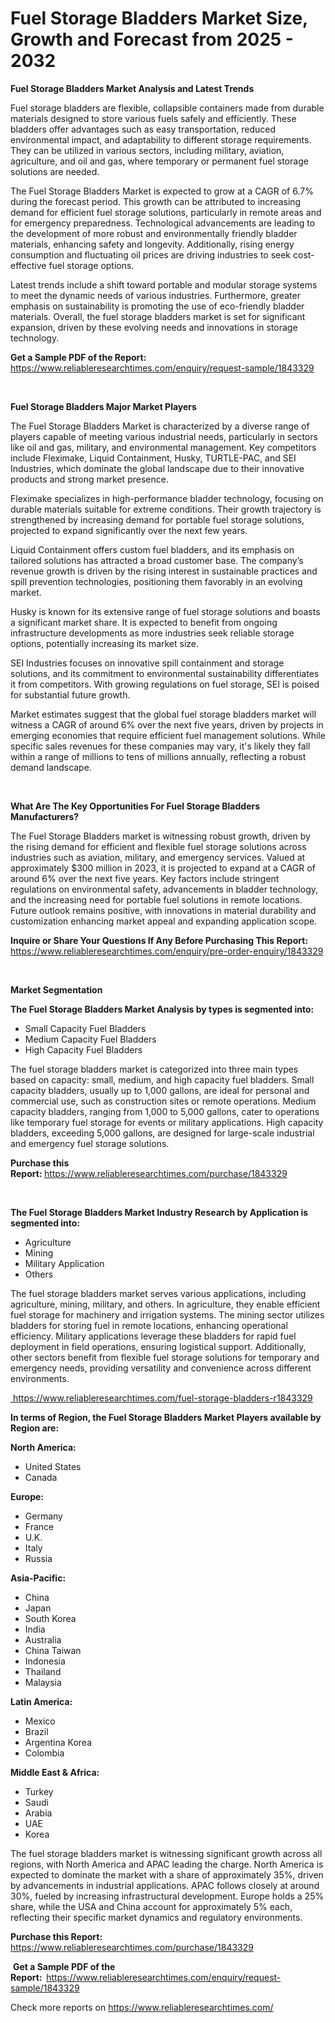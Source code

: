 <p><h1>Fuel Storage Bladders Market Size, Growth and Forecast from 2025 - 2032</h1></p><p><strong>Fuel Storage Bladders Market Analysis and Latest Trends</strong></p>
<p><p>Fuel storage bladders are flexible, collapsible containers made from durable materials designed to store various fuels safely and efficiently. These bladders offer advantages such as easy transportation, reduced environmental impact, and adaptability to different storage requirements. They can be utilized in various sectors, including military, aviation, agriculture, and oil and gas, where temporary or permanent fuel storage solutions are needed.</p><p>The Fuel Storage Bladders Market is expected to grow at a CAGR of 6.7% during the forecast period. This growth can be attributed to increasing demand for efficient fuel storage solutions, particularly in remote areas and for emergency preparedness. Technological advancements are leading to the development of more robust and environmentally friendly bladder materials, enhancing safety and longevity. Additionally, rising energy consumption and fluctuating oil prices are driving industries to seek cost-effective fuel storage options. </p><p>Latest trends include a shift toward portable and modular storage systems to meet the dynamic needs of various industries. Furthermore, greater emphasis on sustainability is promoting the use of eco-friendly bladder materials. Overall, the fuel storage bladders market is set for significant expansion, driven by these evolving needs and innovations in storage technology.</p></p>
<p><strong>Get a Sample PDF of the Report:&nbsp;</strong> <a href="https://www.reliableresearchtimes.com/enquiry/request-sample/1843329?utm_campaign=3067&utm_medium=2&utm_source=Github&utm_content=ia&utm_term=07042025&utm_id=fuel-storage-bladders">https://www.reliableresearchtimes.com/enquiry/request-sample/1843329</a></p>
<p>&nbsp;</p>
<p><strong>Fuel Storage Bladders Major Market Players</strong></p>
<p><p>The Fuel Storage Bladders Market is characterized by a diverse range of players capable of meeting various industrial needs, particularly in sectors like oil and gas, military, and environmental management. Key competitors include Fleximake, Liquid Containment, Husky, TURTLE-PAC, and SEI Industries, which dominate the global landscape due to their innovative products and strong market presence.</p><p>Fleximake specializes in high-performance bladder technology, focusing on durable materials suitable for extreme conditions. Their growth trajectory is strengthened by increasing demand for portable fuel storage solutions, projected to expand significantly over the next few years.</p><p>Liquid Containment offers custom fuel bladders, and its emphasis on tailored solutions has attracted a broad customer base. The company’s revenue growth is driven by the rising interest in sustainable practices and spill prevention technologies, positioning them favorably in an evolving market.</p><p>Husky is known for its extensive range of fuel storage solutions and boasts a significant market share. It is expected to benefit from ongoing infrastructure developments as more industries seek reliable storage options, potentially increasing its market size.</p><p>SEI Industries focuses on innovative spill containment and storage solutions, and its commitment to environmental sustainability differentiates it from competitors. With growing regulations on fuel storage, SEI is poised for substantial future growth.</p><p>Market estimates suggest that the global fuel storage bladders market will witness a CAGR of around 6% over the next five years, driven by projects in emerging economies that require efficient fuel management solutions. While specific sales revenues for these companies may vary, it's likely they fall within a range of millions to tens of millions annually, reflecting a robust demand landscape.</p></p>
<p>&nbsp;</p>
<p><strong>What Are The Key Opportunities For Fuel Storage Bladders Manufacturers?</strong></p>
<p><p>The Fuel Storage Bladders market is witnessing robust growth, driven by the rising demand for efficient and flexible fuel storage solutions across industries such as aviation, military, and emergency services. Valued at approximately $300 million in 2023, it is projected to expand at a CAGR of around 6% over the next five years. Key factors include stringent regulations on environmental safety, advancements in bladder technology, and the increasing need for portable fuel solutions in remote locations. Future outlook remains positive, with innovations in material durability and customization enhancing market appeal and expanding application scope.</p></p>
<p><strong>Inquire or Share Your Questions If Any Before Purchasing This Report:</strong> <a href="https://www.reliableresearchtimes.com/enquiry/pre-order-enquiry/1843329?utm_campaign=3067&utm_medium=2&utm_source=Github&utm_content=ia&utm_term=07042025&utm_id=fuel-storage-bladders">https://www.reliableresearchtimes.com/enquiry/pre-order-enquiry/1843329</a></p>
<p>&nbsp;</p>
<p><strong>Market Segmentation</strong></p>
<p><strong>The Fuel Storage Bladders Market Analysis by types is segmented into:</strong></p>
<p><ul><li>Small Capacity Fuel Bladders</li><li>Medium Capacity Fuel Bladders</li><li>High Capacity Fuel Bladders</li></ul></p>
<p><p>The fuel storage bladders market is categorized into three main types based on capacity: small, medium, and high capacity fuel bladders. Small capacity bladders, usually up to 1,000 gallons, are ideal for personal and commercial use, such as construction sites or remote operations. Medium capacity bladders, ranging from 1,000 to 5,000 gallons, cater to operations like temporary fuel storage for events or military applications. High capacity bladders, exceeding 5,000 gallons, are designed for large-scale industrial and emergency fuel storage solutions.</p></p>
<p><strong>Purchase this Report:&nbsp;</strong><a href="https://www.reliableresearchtimes.com/purchase/1843329?utm_campaign=3067&utm_medium=2&utm_source=Github&utm_content=ia&utm_term=07042025&utm_id=fuel-storage-bladders">https://www.reliableresearchtimes.com/purchase/1843329</a></p>
<p>&nbsp;</p>
<p><strong>The Fuel Storage Bladders Market Industry Research by Application is segmented into:</strong></p>
<p><ul><li>Agriculture</li><li>Mining</li><li>Military Application</li><li>Others</li></ul></p>
<p><p>The fuel storage bladders market serves various applications, including agriculture, mining, military, and others. In agriculture, they enable efficient fuel storage for machinery and irrigation systems. The mining sector utilizes bladders for storing fuel in remote locations, enhancing operational efficiency. Military applications leverage these bladders for rapid fuel deployment in field operations, ensuring logistical support. Additionally, other sectors benefit from flexible fuel storage solutions for temporary and emergency needs, providing versatility and convenience across different environments.</p></p>
<p><a href="https://www.reliableresearchtimes.com/fuel-storage-bladders-r1843329?utm_campaign=3067&utm_medium=2&utm_source=Github&utm_content=ia&utm_term=07042025&utm_id=fuel-storage-bladders">&nbsp;https://www.reliableresearchtimes.com/fuel-storage-bladders-r1843329</a></p>
<p><strong>In terms of Region, the Fuel Storage Bladders Market Players available by Region are:</strong></p>
<p>
    <p> <strong> North America: </strong>
        <ul>
            <li>United States</li>
            <li>Canada</li>
        </ul>
        </p> 
    <p> <strong> Europe: </strong>
        <ul>
            <li>Germany</li>
            <li>France</li>
            <li>U.K.</li>
            <li>Italy</li>
            <li>Russia</li>
        </ul>
        </p> 
    <p> <strong> Asia-Pacific: </strong>
        <ul>
            <li>China</li>
            <li>Japan</li>
            <li>South Korea</li>
            <li>India</li>
            <li>Australia</li>
            <li>China Taiwan</li>
            <li>Indonesia</li>
            <li>Thailand</li>
            <li>Malaysia</li>
        </ul>
        </p> 
    <p> <strong> Latin America: </strong>
        <ul>
            <li>Mexico</li>
            <li>Brazil</li>
            <li>Argentina Korea</li>
            <li>Colombia</li>
        </ul>
        </p> 
    <p> <strong> Middle East & Africa: </strong>
        <ul>
            <li>Turkey</li>
            <li>Saudi</li>
            <li>Arabia</li>
            <li>UAE</li>
            <li>Korea</li>
        </ul>
    </p>
    </p>
<p><p>The fuel storage bladders market is witnessing significant growth across all regions, with North America and APAC leading the charge. North America is expected to dominate the market with a share of approximately 35%, driven by advancements in industrial applications. APAC follows closely at around 30%, fueled by increasing infrastructural development. Europe holds a 25% share, while the USA and China account for approximately 5% each, reflecting their specific market dynamics and regulatory environments.</p></p>
<p><strong>Purchase this Report: </strong><a href="https://www.reliableresearchtimes.com/purchase/1843329?utm_campaign=3067&utm_medium=2&utm_source=Github&utm_content=ia&utm_term=07042025&utm_id=fuel-storage-bladders">https://www.reliableresearchtimes.com/purchase/1843329</a></p>
<p>&nbsp;<strong>Get a Sample PDF of the Report:&nbsp;&nbsp;</strong><a href="https://www.reliableresearchtimes.com/enquiry/request-sample/1843329?utm_campaign=3067&utm_medium=2&utm_source=Github&utm_content=ia&utm_term=07042025&utm_id=fuel-storage-bladders">https://www.reliableresearchtimes.com/enquiry/request-sample/1843329</a></p>
<p><strong></strong></p>
<p>Check more reports on <a href="https://www.reliableresearchtimes.com/?utm_campaign=3067&utm_medium=2&utm_source=Github&utm_content=ia&utm_term=07042025&utm_id=fuel-storage-bladders">https://www.reliableresearchtimes.com/</a></p>
